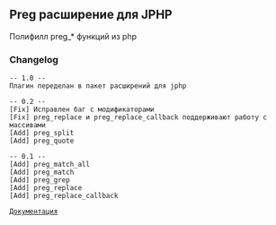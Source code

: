 ## Preg расширение для JPHP
Полифилл preg_* функций из php

### Changelog
```
-- 1.0 --
Плагин переделан в пакет расширений для jphp

-- 0.2 --
[Fix] Исправлен баг с модификаторами
[Fix] preg_replace и preg_replace_callback поддерживают работу с массивами
[Add] preg_split
[Add] preg_quote

-- 0.1 --
[Add] preg_match_all
[Add] preg_match
[Add] preg_grep
[Add] preg_replace
[Add] preg_replace_callback
```

[`Документация`](api-docs/README.md)